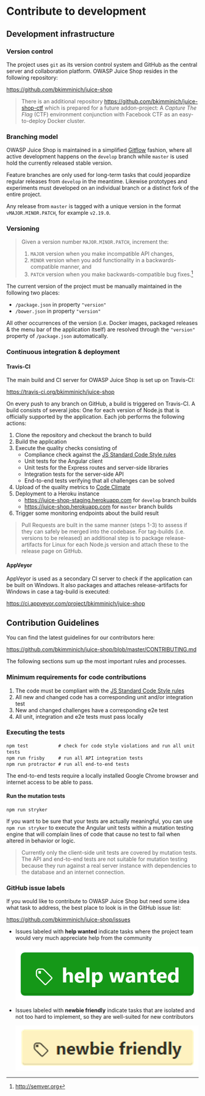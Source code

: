 # Contribute to development

## Development infrastructure

### Version control

The project uses `git` as its version control system and GitHub as the
central server and collaboration platform. OWASP Juice Shop resides in
the following repository:

<https://github.com/bkimminich/juice-shop>

> There is an additional repository
> <https://github.com/bkimminich/juice-shop-ctf> which is prepared for a
> future addon-project: A _Capture The Flag_ (CTF) environment
> conjunction with Facebook CTF as an easy-to-deploy Docker cluster.

### Branching model

OWASP Juice Shop is maintained in a simplified
[Gitflow](https://www.atlassian.com/git/tutorials/comparing-workflows/gitflow-workflow)
fashion, where all active development happens on the `develop` branch
while `master` is used hold the currently released stable version.

Feature branches are only used for long-term tasks that could jeopardize
regular releases from `develop` in the meantime. Likewise prototypes and
experiments must developed on an individual branch or a distinct fork of
the entire project.

Any release from `master` is tagged with a unique version in the format
`vMAJOR.MINOR.PATCH`, for example `v2.19.0`.

### Versioning

> Given a version number `MAJOR.MINOR.PATCH`, increment the:
>
> 1. `MAJOR` version when you make incompatible API changes,
> 2. `MINOR` version when you add functionality in a
>    backwards-compatible manner, and
> 3. `PATCH` version when you make backwards-compatible bug fixes.[^1]

The current version of the project must be manually maintained in the
following two places:

* `/package.json` in property `"version"`
* `/bower.json` in property `"version"`

All other occurrences of the version (i.e. Docker images, packaged
releases & the menu bar of the application itself) are resolved through
the `"version"` property of `/package.json` automatically.

### Continuous integration & deployment

#### Travis-CI

The main build and CI server for OWASP Juice Shop is set up on
Travis-CI:

<https://travis-ci.org/bkimminich/juice-shop>

On every push to any branch on GitHub, a build is triggered on
Travis-CI. A build consists of several jobs: One for each version of
Node.js that is officially supported by the application. Each job
performs the following actions:

1. Clone the repository and checkout the branch to build
2. Build the application
3. Execute the quality checks consisting of
   * Compliance check against the
     [JS Standard Code Style rules](http://standardjs.com)
   * Unit tests for the Angular client
   * Unit tests for the Express routes and server-side libraries
   * Integration tests for the server-side API
   * End-to-end tests verifying that all challenges can be solved
4. Upload of the quality metrics to
   [Code Climate](https://codeclimate.com/github/bkimminich/juice-shop)
5. Deployment to a Heroku instance
   * <https://juice-shop-staging.herokuapp.com> for `develop` branch
     builds
   * <https://juice-shop.herokuapp.com> for `master` branch builds
6. Trigger some monitoring endpoints about the build result

> Pull Requests are built in the same manner (steps 1-3) to assess if
> they can safely be merged into the codebase. For tag-builds (i.e.
> versions to be released) an additional step is to package
> release-artifacts for Linux for each Node.js version and attach these
> to the release page on GitHub.

#### AppVeyor

AppVeyor is used as a secondary CI server to check if the application
can be built on Windows. It also packages and attaches release-artifacts
for Windows in case a tag-build is executed:

<https://ci.appveyor.com/project/bkimminich/juice-shop>

## Contribution Guidelines

You can find the latest guidelines for our contributors here:

<https://github.com/bkimminich/juice-shop/blob/master/CONTRIBUTING.md>

The following sections sum up the most important rules and processes.

### Minimum requirements for code contributions

1. The code must be compliant with the
   [JS Standard Code Style rules](http://standardjs.com)
2. All new and changed code has a corresponding unit and/or integration
   test
3. New and changed challenges have a corresponding e2e test
4. All unit, integration and e2e tests must pass locally

### Executing the tests

```
npm test           # check for code style violations and run all unit tests
npm run frisby     # run all API integration tests
npm run protractor # run all end-to-end tests
```

The end-to-end tests require a locally installed Google Chrome browser
and internet access to be able to pass.

#### Run the mutation tests

```
npm run stryker
```

If you want to be sure that your tests are actually meaningful, you can
use `npm run stryker` to execute the Angular unit tests within a
mutation testing engine that will complain lines of code that cause no
test to fail when altered in behavior or logic.

> Currently only the client-side unit tests are covered by mutation
> tests. The API and end-to-end tests are not suitable for
> mutation testing because they run against a real server instance with
> dependencies to the database and an internet connection.

### GitHub issue labels

If you would like to contribute to OWASP Juice Shop but need some idea
what task to address, the best place to look is in the GitHub issue
list:

<https://github.com/bkimminich/juice-shop/issues>

* Issues labeled with **help wanted** indicate tasks where the project
  team would very much appreciate help from the community

  !["help wanted" label on GitHub](img/help_wanted-label.png)
* Issues labeled with **newbie friendly** indicate tasks that are
  isolated and not too hard to implement, so they are well-suited for
  new contributors

  !["newbie friendly" label on GitHub](img/newbie_friendly-label.png)

[^1]: <http://semver.org>
